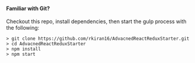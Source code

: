 

#### Familiar with Git?
Checkout this repo, install dependencies, then start the gulp process with the following:

```
> git clone https://github.com/rkiran16/AdvacnedReactReduxStarter.git
> cd AdvacnedReactReduxStarter
> npm install
> npm start
```


